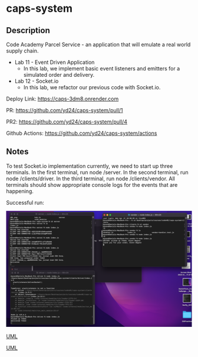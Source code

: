 # caps-system

## Description
Code Academy Parcel Service - an application that will emulate a real world supply chain.

* Lab 11 - Event Driven Application
  * In this lab, we implement basic event listeners and emitters for a simulated order and delivery.
* Lab 12 - Socket.io
  * In this lab, we refactor our previous code with Socket.io.

Deploy Link: https://caps-3dm8.onrender.com

PR: https://github.com/yd24/caps-system/pull/1

PR2: https://github.com/yd24/caps-system/pull/4

Github Actions: https://github.com/yd24/caps-system/actions

## Notes
To test Socket.io implementation currently, we need to start up three terminals. In the first terminal, run node /server. In the second terminal, run node /clients/driver. In the third terminal, run node /clients/vendor. All terminals should show appropriate console logs for the events that are happening.

Successful run:

![image](./Proof.png)

[UML](./UML.png)

[UML](./UML2.png)